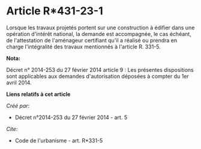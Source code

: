 # Article R*431-23-1

Lorsque les travaux projetés portent sur une construction à édifier dans une opération d'intérêt national, la demande est
accompagnée, le cas échéant, de l'attestation de l'aménageur certifiant qu'il a réalisé ou prendra en charge l'intégralité
des travaux mentionnés à l'article R. 331-5.

**Nota:**

Décret n° 2014-253 du 27 février 2014 article 9 : Les présentes dispositions sont applicables aux demandes d'autorisation
déposées à compter du 1er avril 2014.

**Liens relatifs à cet article**

_Créé par_:

  - Décret n°2014-253 du 27 février 2014 - art. 5

_Cite_:

  - Code de l'urbanisme - art. R*331-5
